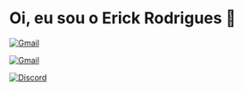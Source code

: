# Oi, eu sou o Erick Rodrigues 👋

[![Gmail](https://img.shields.io/badge/Gmail-D14836?style=for-the-badge&logo=gmail&logoColor=white)](https://mail.google.com)

[![Gmail](https://img.shields.io/badge/Gmail-D14836?style=for-the-badge&logo=gmail&logoColor=white)](https://mail.google.com)

[![Discord](https://img.shields.io/badge/Discord-7289DA?style=for-the-badge&logo=discord&logoColor=white)](https://discord.com/channels/@Eros203)
